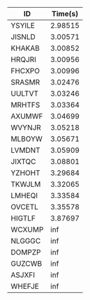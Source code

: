 |ID|Time(s)|
|-|-|
|YSYILE|2.98515|
|JISNLD|3.00571|
|KHAKAB|3.00852|
|HRQJRI|3.00956|
|FHCXPO|3.00996|
|SRASMR|3.02476|
|UULTVT|3.03246|
|MRHTFS|3.03364|
|AXUMWF|3.04699|
|WVYNJR|3.05218|
|MLBOYW|3.05671|
|LVMDNT|3.05909|
|JIXTQC|3.08801|
|YZHOHT|3.29684|
|TKWJLM|3.32065|
|LMHEQI|3.33584|
|OVCETL|3.35578|
|HIGTLF|3.87697|
|WCXUMP|inf|
|NLGGGC|inf|
|DOMPZP|inf|
|GUZCWB|inf|
|ASJXFI|inf|
|WHEFJE|inf|
